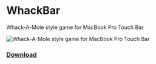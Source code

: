 # WhackBar
Whack-A-Mole style game for MacBook Pro Touch Bar

![Whack-A-Mole style game for MacBook Pro Touch Bar](http://i.imgur.com/GIzFNYz.png)

### [Download](https://github.com/lfcameron7/WhackBar/raw/master/whackbar.app.zip)
